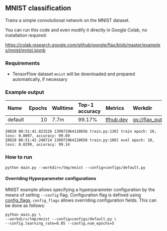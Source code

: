 ## MNIST classification

Trains a simple convolutional network on the MNIST dataset.

You can run this code and even modify it directly in Google Colab, no
installation required:

https://colab.research.google.com/github/google/flax/blob/master/examples/mnist/mnist.ipynb

### Requirements
* TensorFlow dataset `mnist` will be downloaded and prepared automatically, if necessary

### Example output

|  Name   | Epochs | Walltime | Top-1 accuracy |   Metrics   |                  Workdir                  |
| :------ | -----: | :------- | :------------- | :---------- | :---------------------------------------- |
| default |     10 | 7.7m     | 99.17%         | [tfhub.dev] | [gs://flax_public/examples/mnist/default] |

[tfhub.dev]: https://tensorboard.dev/experiment/1G9SvrW5RQyojRtMKNmMuQ/#scalars&_smoothingWeight=0&regexInput=default
[gs://flax_public/examples/mnist/default]: https://console.cloud.google.com/storage/browser/flax_public/examples/mnist/default

```
I0828 08:51:41.821526 139971964110656 train.py:130] train epoch: 10, loss: 0.0097, accuracy: 99.69
I0828 08:51:42.248714 139971964110656 train.py:180] eval epoch: 10, loss: 0.0299, accuracy: 99.14
```

### How to run

`python main.py --workdir=/tmp/mnist --config=configs/default.py`

#### Overriding Hyperparameter configurations

MNIST example allows specifying a hyperparameter configuration by the means of
setting `--config` flag. Configuration flag is defined using
[config_flags](https://github.com/google/ml_collections/tree/master#config-flags).
`config_flags` allows overriding configuration fields. This can be done as
follows:

```shell
python main.py \
--workdir=/tmp/mnist --config=configs/default.py \
--config.learning_rate=0.05 --config.num_epochs=5
```
